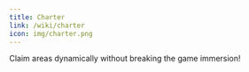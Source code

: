 ```yaml
---
title: Charter
link: /wiki/charter
icon: img/charter.png
---
```


Claim areas dynamically without breaking the game immersion!

